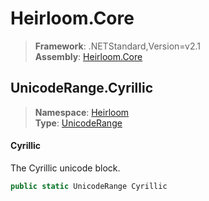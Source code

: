 # Heirloom.Core

> **Framework**: .NETStandard,Version=v2.1  
> **Assembly**: [Heirloom.Core][0]  

## UnicodeRange.Cyrillic

> **Namespace**: [Heirloom][0]  
> **Type**: [UnicodeRange][1]  

#### Cyrillic

The Cyrillic unicode block.

```cs
public static UnicodeRange Cyrillic
```

[0]: ../Heirloom.Core.md
[1]: Heirloom.UnicodeRange.md
